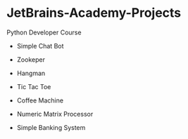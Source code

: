 # JetBrains-Academy-Projects
Python Developer Course

- Simple Chat Bot
- Zookeper
- Hangman
- Tic Tac Toe

- Coffee Machine
- Numeric Matrix Processor
- Simple Banking System
